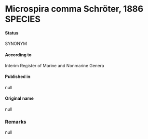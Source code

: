 Microspira comma Schröter, 1886 SPECIES
=======

#### Status
SYNONYM

#### According to
Interim Register of Marine and Nonmarine Genera

#### Published in
null

#### Original name
null

### Remarks
null